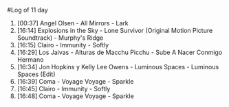 #Log of 11 day

1. [00:37] Angel Olsen - All Mirrors - Lark
1. [16:14] Explosions in the Sky - Lone Survivor (Original Motion Picture Soundtrack) - Murphy's Ridge
1. [16:15] Clairo - Immunity - Softly
1. [16:29] Los Jaivas - Alturas de Macchu Picchu - Sube A Nacer Conmigo Hermano
1. [16:34] Jon Hopkins y Kelly Lee Owens - Luminous Spaces - Luminous Spaces (Edit)
1. [16:39] Coma - Voyage Voyage - Sparkle
1. [16:45] Clairo - Immunity - Softly
1. [16:48] Coma - Voyage Voyage - Sparkle
